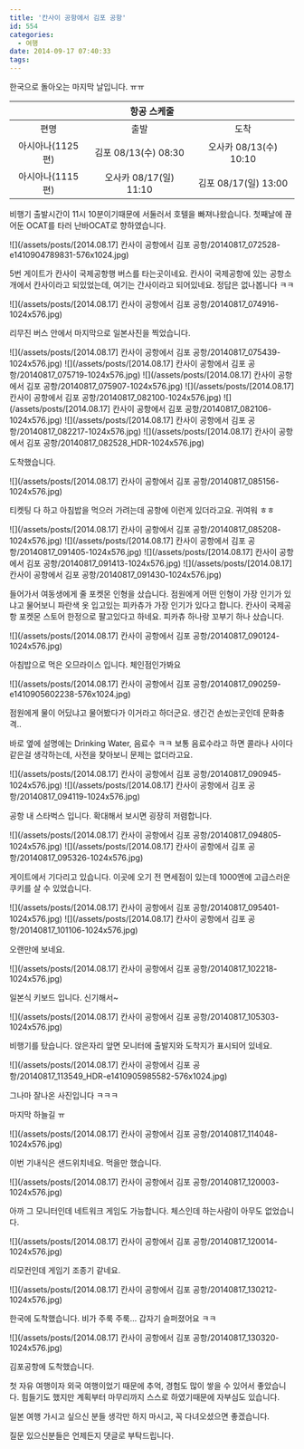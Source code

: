 ```yaml
---
title: '칸사이 공항에서 김포 공항'
id: 554
categories:
  - 여행
date: 2014-09-17 07:40:33
tags:
---
```

한국으로 돌아오는 마지막 날입니다. ㅠㅠ

<table>
	<thead align="center">
		<tr>
			<th colspan="3">항공 스케줄</th>
		</tr>
	</thead>
	<tbody align="center">
		<tr>
			<td>편명</td>
			<td>출발</td>
			<td>도착</td>
		</tr>
		<tr>
			<td>아시아나(1125편)</td>
			<td>김포 08/13(수) 08:30</td>
			<td>오사카 08/13(수) 10:10</td>
		</tr>
		<tr>
			<td>아시아나(1115편)</td>
			<td>오사카 08/17(일) 11:10</td>
			<td>김포 08/17(일) 13:00</td>
		</tr>
	</tbody>
</table>

비행기 출발시간이 11시 10분이기때문에 서둘러서 호텔을 빠져나왔습니다. 첫째날에 끊어둔 OCAT를 타러 난바OCAT로 향하였습니다.

<!--more-->

![](/assets/posts/[2014.08.17] 칸사이 공항에서 김포 공항/20140817_072528-e1410904789831-576x1024.jpg)

5번 게이트가 칸사이 국제공항행 버스를 타는곳이네요. 칸사이 국제공항에 있는 공항소개에서 칸사이라고 되있었는데, 여기는 간사이라고 되어있네요. 정답은 없나봅니다 ㅋㅋ

![](/assets/posts/[2014.08.17] 칸사이 공항에서 김포 공항/20140817_074916-1024x576.jpg)

리무진 버스 안에서 마지막으로 일본사진을 찍었습니다.

![](/assets/posts/[2014.08.17] 칸사이 공항에서 김포 공항/20140817_075439-1024x576.jpg)
![](/assets/posts/[2014.08.17] 칸사이 공항에서 김포 공항/20140817_075719-1024x576.jpg)
![](/assets/posts/[2014.08.17] 칸사이 공항에서 김포 공항/20140817_075907-1024x576.jpg)
![](/assets/posts/[2014.08.17] 칸사이 공항에서 김포 공항/20140817_082100-1024x576.jpg)
![](/assets/posts/[2014.08.17] 칸사이 공항에서 김포 공항/20140817_082106-1024x576.jpg)
![](/assets/posts/[2014.08.17] 칸사이 공항에서 김포 공항/20140817_082217-1024x576.jpg)
![](/assets/posts/[2014.08.17] 칸사이 공항에서 김포 공항/20140817_082528_HDR-1024x576.jpg)

도착했습니다.

![](/assets/posts/[2014.08.17] 칸사이 공항에서 김포 공항/20140817_085156-1024x576.jpg)

티켓팅 다 하고 아침밥을 먹으러 가려는데 공항에 이런게 있더라고요. 귀여워 ㅎㅎ

![](/assets/posts/[2014.08.17] 칸사이 공항에서 김포 공항/20140817_085208-1024x576.jpg)
![](/assets/posts/[2014.08.17] 칸사이 공항에서 김포 공항/20140817_091405-1024x576.jpg)
![](/assets/posts/[2014.08.17] 칸사이 공항에서 김포 공항/20140817_091413-1024x576.jpg)
![](/assets/posts/[2014.08.17] 칸사이 공항에서 김포 공항/20140817_091430-1024x576.jpg)

들어가서 여동생에게 줄 포켓몬 인형을 샀습니다. 점원에게 어떤 인형이 가장 인기가 있냐고 물어보니 파란색 옷 입고있는 피카츄가 가장 인기가 있다고 합니다. 칸사이 국제공항 포켓몬 스토어 한정으로 팔고있다고 하네요. 피카츄 하나랑 꼬부기 하나 샀습니다.

![](/assets/posts/[2014.08.17] 칸사이 공항에서 김포 공항/20140817_090124-1024x576.jpg)

아침밥으로 먹은 오므라이스 입니다. 체인점인가봐요

![](/assets/posts/[2014.08.17] 칸사이 공항에서 김포 공항/20140817_090259-e1410905602238-576x1024.jpg)

점원에게 물이 어딨냐고 물어봤다가 이거라고 하더군요. 생긴건 손씼는곳인데 문화충격..

바로 옆에 설명에는 Drinking Water, 음료수 ㅋㅋ 보통 음료수라고 하면 콜라나 사이다같은걸 생각하는데, 사전을 찾아보니 문제는 없더라고요.

![](/assets/posts/[2014.08.17] 칸사이 공항에서 김포 공항/20140817_090945-1024x576.jpg)
![](/assets/posts/[2014.08.17] 칸사이 공항에서 김포 공항/20140817_094119-1024x576.jpg)

공항 내 스타벅스 입니다. 확대해서 보시면 굉장히 저렴합니다.

![](/assets/posts/[2014.08.17] 칸사이 공항에서 김포 공항/20140817_094805-1024x576.jpg)
![](/assets/posts/[2014.08.17] 칸사이 공항에서 김포 공항/20140817_095326-1024x576.jpg)

게이트에서 기다리고 있습니다. 이곳에 오기 전 면세점이 있는데 1000엔에 고급스러운 쿠키를 살 수 있었습니다.

![](/assets/posts/[2014.08.17] 칸사이 공항에서 김포 공항/20140817_095401-1024x576.jpg)
![](/assets/posts/[2014.08.17] 칸사이 공항에서 김포 공항/20140817_101106-1024x576.jpg)

오랜만에 보네요.

![](/assets/posts/[2014.08.17] 칸사이 공항에서 김포 공항/20140817_102218-1024x576.jpg)

일본식 키보드 입니다. 신기해서~

![](/assets/posts/[2014.08.17] 칸사이 공항에서 김포 공항/20140817_105303-1024x576.jpg)

비행기를 탔습니다. 앉은자리 앞면 모니터에 출발지와 도착지가 표시되어 있네요.

![](/assets/posts/[2014.08.17] 칸사이 공항에서 김포 공항/20140817_113549_HDR-e1410905985582-576x1024.jpg)

그나마 잘나온 사진입니다 ㅋㅋㅋ

마지막 하늘길 ㅠ

![](/assets/posts/[2014.08.17] 칸사이 공항에서 김포 공항/20140817_114048-1024x576.jpg)

이번 기내식은 샌드위치네요. 먹을만 했습니다.

![](/assets/posts/[2014.08.17] 칸사이 공항에서 김포 공항/20140817_120003-1024x576.jpg)

아까 그 모니터인데 네트워크 게임도 가능합니다. 체스인데 하는사람이 아무도 없었습니다.

![](/assets/posts/[2014.08.17] 칸사이 공항에서 김포 공항/20140817_120014-1024x576.jpg)

리모컨인데 게임기 조종기 같네요.

![](/assets/posts/[2014.08.17] 칸사이 공항에서 김포 공항/20140817_130212-1024x576.jpg)

한국에 도착했습니다. 비가 주룩 주룩... 갑자기 슬퍼졌어요 ㅋㅋ

![](/assets/posts/[2014.08.17] 칸사이 공항에서 김포 공항/20140817_130320-1024x576.jpg)

김포공항에 도착했습니다.

첫 자유 여행이자 외국 여행이었기 때문에 추억, 경험도 많이 쌓을 수 있어서 좋았습니다. 힘들기도 했지만 계획부터 마무리까지 스스로 하였기때문에 자부심도 있습니다.

일본 여행 가시고 싶으신 분들 생각만 하지 마시고, 꼭 다녀오셨으면 좋겠습니다.

질문 있으신분들은 언제든지 댓글로 부탁드립니다.
